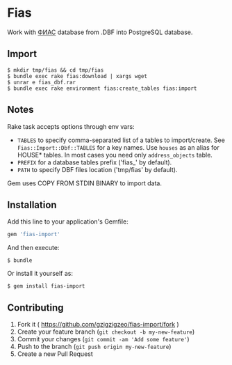 # Fias

Work with [ФИАС](http://fias.nalog.ru) database from .DBF into PostgreSQL database.

## Import

    $ mkdir tmp/fias && cd tmp/fias
    $ bundle exec rake fias:download | xargs wget
    $ unrar e fias_dbf.rar
    $ bundle exec rake environment fias:create_tables fias:import

## Notes

Rake task accepts options through env vars:

* `TABLES` to specify comma-separated list of a tables to import/create. See `Fias::Import::Dbf::TABLES` for a key names. Use `houses` as an alias for HOUSE* tables. In most cases you need only `address_objects` table.
* `PREFIX` for a database tables prefix ('fias_' by default).
* `PATH` to specify DBF files location ('tmp/fias' by default).

Gem uses COPY FROM STDIN BINARY to import data.

## Installation

Add this line to your application's Gemfile:

```ruby
gem 'fias-import'
```

And then execute:

    $ bundle

Or install it yourself as:

    $ gem install fias-import

## Contributing

1. Fork it ( https://github.com/gzigzigzeo/fias-import/fork )
2. Create your feature branch (`git checkout -b my-new-feature`)
3. Commit your changes (`git commit -am 'Add some feature'`)
4. Push to the branch (`git push origin my-new-feature`)
5. Create a new Pull Request
